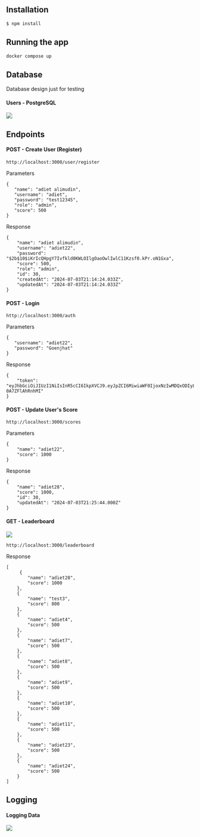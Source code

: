 ## Installation

```bash
$ npm install
```

## Running the app

```bash
docker compose up
```

## Database

<p>Database design just for testing</p>
<h4>Users - PostgreSQL</h4>
<img src="https://ibb.co.com/qCWS7pB"/>

## Endpoints

<h4>POST - Create User (Register)</h4>

`http://localhost:3000/user/register`

<p>Parameters</p>

```
{
   "name": "adiet alimudin",
   "username": "adiet",
   "password": "test12345",
   "role": "admin",
   "score": 500 
}
```

<p>Response</p>

```
{
    "name": "adiet alimudin",
    "username": "adiet22",
    "password": "$2b$10$iKrIcQHpgY7Ivfkld0KWLOIlgOaoOwlIwlC11Kzsf0.kPr.oN1Gxa",
    "score": 500,
    "role": "admin",
    "id": 30,
    "createdAt": "2024-07-03T21:14:24.033Z",
    "updatedAt": "2024-07-03T21:14:24.033Z"
}
```

<h4>POST - Login </h4>

`http://localhost:3000/auth`

<p>Parameters</p>

```
{
   "username": "adiet22",
   "password": "Goenjhat"
}
```

<p>Response</p>

```
{
    "token": "eyJhbGciOiJIUzI1NiIsInR5cCI6IkpXVCJ9.eyJpZCI6MiwiaWF0IjoxNzIwMDQxODIyLCJleHAiOjE3MjAwODUwMjJ9._eBxrNBDsM0CP4HkcOEnp81L6VT39-0A7ZFlAhRnhMI"
}
```

<h4>POST - Update User's Score</h4>

`http://localhost:3000/scores`

<p>Parameters</p>

```
{
    "name": "adiet22",
    "score": 1000
}
```

<p>Response</p>

```
{
    "name": "adiet28",
    "score": 1000,
    "id": 30,
    "updatedAt": "2024-07-03T21:25:44.000Z"
}
```

<h4>GET - Leaderboard</h4>

<img src="https://ibb.co.com/xJb7wZ7"/>

`http://localhost:3000/leaderboard`

<p>Response</p>

```
[
     {
        "name": "adiet28",
        "score": 1000
    },
    {
        "name": "test3",
        "score": 800
    },
    {
        "name": "adiet4",
        "score": 500
    },
    {
        "name": "adiet7",
        "score": 500
    },
    {
        "name": "adiet8",
        "score": 500
    },
    {
        "name": "adiet9",
        "score": 500
    },
    {
        "name": "adiet10",
        "score": 500
    },
    {
        "name": "adiet11",
        "score": 500
    },
    {
        "name": "adiet23",
        "score": 500
    },
    {
        "name": "adiet24",
        "score": 500
    }
]
```

## Logging

<h4>Logging Data</h4>

<img src="https://i.ibb.co.com/3yF2SJb/Screenshot-2024-07-04-035158.png"/>